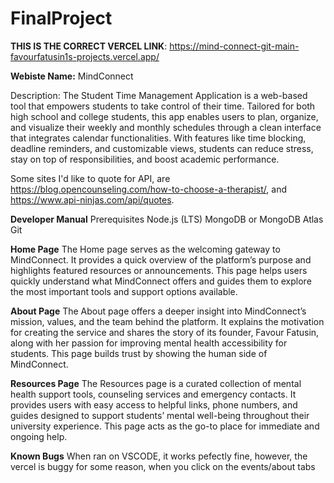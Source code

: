 # FinalProject
**THIS IS THE CORRECT VERCEL LINK**: https://mind-connect-git-main-favourfatusin1s-projects.vercel.app/

**Webiste Name:** MindConnect

Description: The Student Time Management Application is a web-based tool that empowers students to take control of their time. Tailored for both high school and college students, this app enables users to plan, organize, and visualize their weekly and monthly schedules through a clean interface that integrates calendar functionalities. With features like time blocking, deadline reminders, and customizable views, students can reduce stress, stay on top of responsibilities, and boost academic performance. 

Some sites I'd like to quote for API, are https://blog.opencounseling.com/how-to-choose-a-therapist/, and https://www.api-ninjas.com/api/quotes.

**Developer Manual**
Prerequisites
Node.js (LTS)
MongoDB or MongoDB Atlas
Git

**Home Page**
The Home page serves as the welcoming gateway to MindConnect. It provides a quick overview of the platform’s purpose and highlights featured resources or announcements. This page helps users quickly understand what MindConnect offers and guides them to explore the most important tools and support options available.

**About Page**
The About page offers a deeper insight into MindConnect’s mission, values, and the team behind the platform. It explains the motivation for creating the service and shares the story of its founder, Favour Fatusin, along with her passion for improving mental health accessibility for students. This page builds trust by showing the human side of MindConnect.

**Resources Page**
The Resources page is a curated collection of mental health support tools, counseling services and emergency contacts. It provides users with easy access to helpful links, phone numbers, and guides designed to support students’ mental well-being throughout their university experience. This page acts as the go-to place for immediate and ongoing help.

**Known Bugs**
When ran on VSCODE, it works pefectly fine, however, the vercel is buggy for some reason, when you click on the events/about tabs
